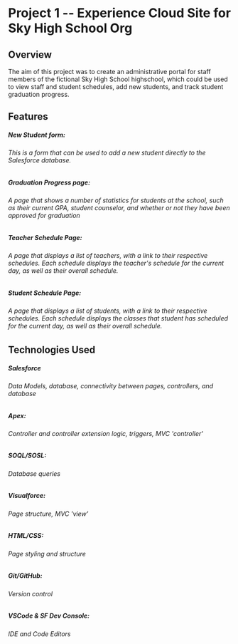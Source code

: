 # Project 1 -- Experience Cloud Site for Sky High School Org

## Overview

The aim of this project was to create an administrative portal for staff members of the fictional Sky High School highschool, which could be used to view staff and student schedules, add new students, and track student graduation progress.

## Features

##### New Student form:
###### This is a form that can be used to add a new student directly to the Salesforce database.

##### Graduation Progress page:
###### A page that shows a number of statistics for students at the school, such as their current GPA, student counselor, and whether or not they have been approved for graduation

##### Teacher Schedule Page:
###### A page that displays a list of teachers, with a link to their respective schedules. Each schedule displays the teacher's schedule for the current day, as well as their overall schedule.

##### Student Schedule Page:
###### A page that displays a list of students, with a link to their respective schedules. Each schedule displays the classes that student has scheduled for the current day, as well as their overall schedule.


## Technologies Used

##### Salesforce
###### Data Models, database, connectivity between pages, controllers, and database

##### Apex:
###### Controller and controller extension logic, triggers, MVC 'controller'

##### SOQL/SOSL:
###### Database queries

##### Visualforce:
###### Page structure, MVC 'view'

##### HTML/CSS:
###### Page styling and structure

##### Git/GitHub:
###### Version control

##### VSCode & SF Dev Console:
###### IDE and Code Editors
